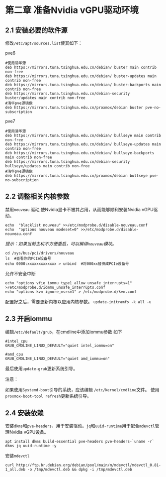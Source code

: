 # 第二章 准备Nvidia vGPU驱动环境

## 2.1 安装必要的软件源

修改`/etc/apt/sources.list`使其如下：

pve6
```
#使用清华源
deb https://mirrors.tuna.tsinghua.edu.cn/debian/ buster main contrib non-free
deb https://mirrors.tuna.tsinghua.edu.cn/debian/ buster-updates main contrib non-free
deb https://mirrors.tuna.tsinghua.edu.cn/debian/ buster-backports main contrib non-free
deb https://mirrors.tuna.tsinghua.edu.cn/debian-security buster/updates main contrib non-free
#清华pve源镜像
deb https://mirrors.tuna.tsinghua.edu.cn/proxmox/debian buster pve-no-subscription
```

pve7
```
#使用清华源
deb https://mirrors.tuna.tsinghua.edu.cn/debian/ bullseye main contrib non-free
deb https://mirrors.tuna.tsinghua.edu.cn/debian/ bullseye-updates main contrib non-free
deb https://mirrors.tuna.tsinghua.edu.cn/debian/ bullseye-backports main contrib non-free
deb https://mirrors.tuna.tsinghua.edu.cn/debian-security bullseye/updates main contrib non-free
#清华pve源镜像
deb https://mirrors.tuna.tsinghua.edu.cn/proxmox/debian bullseye pve-no-subscription
```


## 2.2 调整相关内核参数

禁用`nouveau` 驱动,使Nvidia显卡不被其占用，从而能够顺利安装Nvidia vGPU驱动。

```
echo  "blacklist nouveau" >>/etc/modprobe.d/disable-nouveau.conf
echo  "options nouveau modeset=0" >>/etc/modprobe.d/disable-nouveau.conf
```

*提示：如果当前主机不方便重启，可以解绑`nouveau`模块。*

```
cd /sys/bus/pci/drivers/nouveau
ls  #查看你的PCIe设备号
echo 0000:xxxxxxxxxxxxx > unbind  #将000xx替换成PCIe设备号
```


允许不安全中断
```
echo "options vfio_iommu_type1 allow_unsafe_interrupts=1" >/etc/modprobe.d/iommu_unsafe_interrupts.conf
echo "options kvm ignore_msrs=1" > /etc/modprobe.d/kvm.conf
```

配置好之后，需要更新内核以应用内核参数。
`update-initramfs -k all -u`

## 2.3 开启iommu
编辑`/etc/default/grub`，在cmdline中添加iommu参数
如下
```
#intel_cpu
GRUB_CMDLINE_LINUX_DEFAULT="quiet intel_iommu=on"

#amd_cpu
GRUB_CMDLINE_LINUX_DEFAULT="quiet amd_iommu=on"
```

最后使用`update-grub`更新系统引导。

注意：

如果使用`Systemd-boot`引导的系统，应该编辑 `/etc/kernel/cmdline`文件。
使用`proxmox-boot-tool refresh`更新系统引导。

## 2.4 安装依赖

安装`dkms`和`pve-headers`，用于安装驱动。`jq`和`uuid-runtime`用于配合`mdevctl`管理Nvidia vGPU设备。
```
apt install dkms build-essential pve-headers pve-headers-`uname -r` dkms jq uuid-runtime -y

```

安装`mdevctl`
```
curl http://ftp.br.debian.org/debian/pool/main/m/mdevctl/mdevctl_0.81-1_all.deb -o /tmp/mdevctl.deb && dpkg -i /tmp/mdevctl.deb
```




